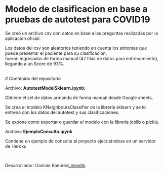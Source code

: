 # Modelo de clasificacion en base a pruebas de autotest para COVID19
<p>Se creó un archivo csv con datos en base a las preguntas realizadas por la aplicación oficial.</p>
<p>Los datos del csv son aleatorios teniendo en cuenta los síntomas que puede presentar el paciente para su clasificación, <br>
fueron ingresados de forma manual (47 filas de datos para entrenamiento), llegando a un Score de 93%.
</p>
<br>
# Contenido del repositorio
<p>Archivo: <b>AutotestModelSklearn.ipynb:</b></p>
<p>Obtiene el set de datos armando de forma manual desde Google sheets.</p>
<p>Se crea el modelo KNeighboursClassifier de la librería sklearn y se lo entrena con los datos del autotest y sus clasificaciones.</p>
<p>Se expone como exportar o guardar el modelo con la librería joblib o pickle.</p>

<p>Archivo: <b>EjemploConsulta.ipynb</b></p>
<p>Contiene un ejemplo de consulta al proyecto ejecutándose en un servidor de Heroku</p>
<br>
<p>Desarrollador: Damián Ramirez<a href="https://www.linkedin.com/in/damian-ramirez-677488172">LinkedIn</a></p>
